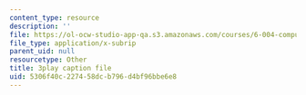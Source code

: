 ```yaml
---
content_type: resource
description: ''
file: https://ol-ocw-studio-app-qa.s3.amazonaws.com/courses/6-004-computation-structures-spring-2017/5306f40c227458dcb796d4bf96bbe6e8_AlT3zLxcHmw.vtt
file_type: application/x-subrip
parent_uid: null
resourcetype: Other
title: 3play caption file
uid: 5306f40c-2274-58dc-b796-d4bf96bbe6e8
---
```

